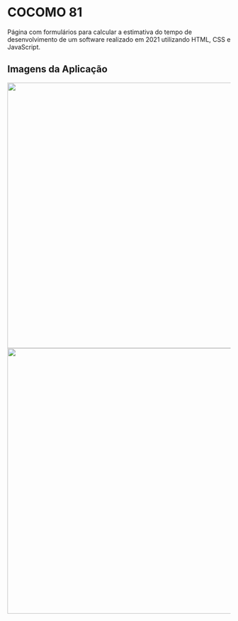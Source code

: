 # COCOMO 81

Página com formulários para calcular a estimativa do tempo de desenvolvimento de um software realizado em 2021 utilizando HTML, CSS e JavaScript.

## Imagens da Aplicação 

<p align="middle">
  <img src="https://user-images.githubusercontent.com/38816154/210696838-a9b74a45-2e9d-4054-ade2-b930d4739b0d.png" width="600">
  <img src="https://user-images.githubusercontent.com/38816154/210696840-c19bc12d-1a9c-45a7-8df2-5528d7a25b84.png" width="600">
</p>
